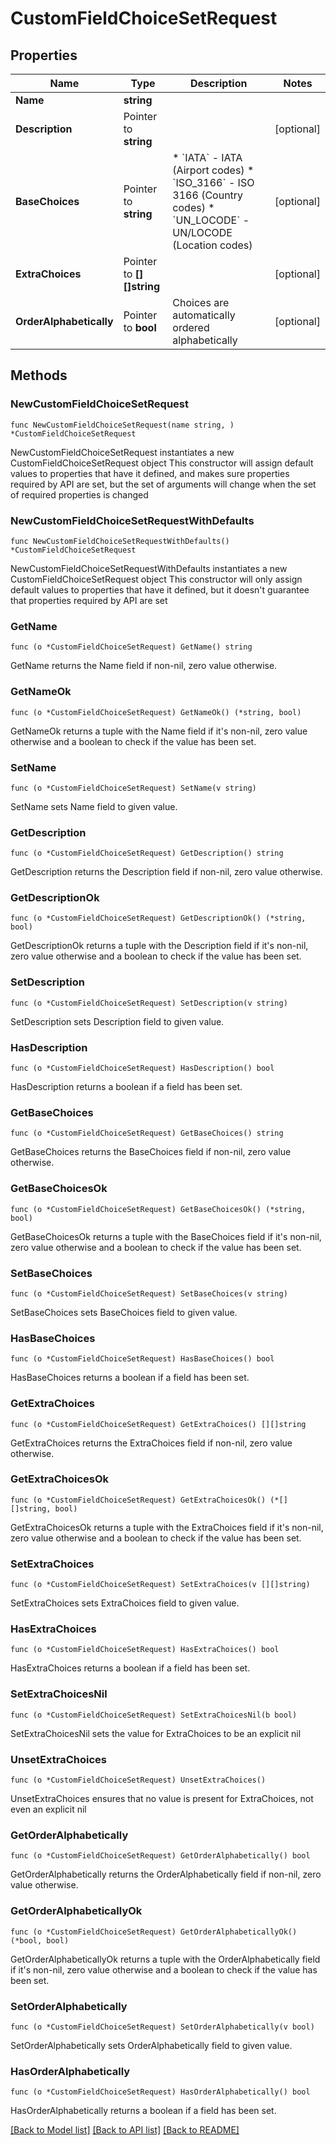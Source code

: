 # CustomFieldChoiceSetRequest

## Properties

Name | Type | Description | Notes
------------ | ------------- | ------------- | -------------
**Name** | **string** |  | 
**Description** | Pointer to **string** |  | [optional] 
**BaseChoices** | Pointer to **string** | * &#x60;IATA&#x60; - IATA (Airport codes) * &#x60;ISO_3166&#x60; - ISO 3166 (Country codes) * &#x60;UN_LOCODE&#x60; - UN/LOCODE (Location codes) | [optional] 
**ExtraChoices** | Pointer to **[][]string** |  | [optional] 
**OrderAlphabetically** | Pointer to **bool** | Choices are automatically ordered alphabetically | [optional] 

## Methods

### NewCustomFieldChoiceSetRequest

`func NewCustomFieldChoiceSetRequest(name string, ) *CustomFieldChoiceSetRequest`

NewCustomFieldChoiceSetRequest instantiates a new CustomFieldChoiceSetRequest object
This constructor will assign default values to properties that have it defined,
and makes sure properties required by API are set, but the set of arguments
will change when the set of required properties is changed

### NewCustomFieldChoiceSetRequestWithDefaults

`func NewCustomFieldChoiceSetRequestWithDefaults() *CustomFieldChoiceSetRequest`

NewCustomFieldChoiceSetRequestWithDefaults instantiates a new CustomFieldChoiceSetRequest object
This constructor will only assign default values to properties that have it defined,
but it doesn't guarantee that properties required by API are set

### GetName

`func (o *CustomFieldChoiceSetRequest) GetName() string`

GetName returns the Name field if non-nil, zero value otherwise.

### GetNameOk

`func (o *CustomFieldChoiceSetRequest) GetNameOk() (*string, bool)`

GetNameOk returns a tuple with the Name field if it's non-nil, zero value otherwise
and a boolean to check if the value has been set.

### SetName

`func (o *CustomFieldChoiceSetRequest) SetName(v string)`

SetName sets Name field to given value.


### GetDescription

`func (o *CustomFieldChoiceSetRequest) GetDescription() string`

GetDescription returns the Description field if non-nil, zero value otherwise.

### GetDescriptionOk

`func (o *CustomFieldChoiceSetRequest) GetDescriptionOk() (*string, bool)`

GetDescriptionOk returns a tuple with the Description field if it's non-nil, zero value otherwise
and a boolean to check if the value has been set.

### SetDescription

`func (o *CustomFieldChoiceSetRequest) SetDescription(v string)`

SetDescription sets Description field to given value.

### HasDescription

`func (o *CustomFieldChoiceSetRequest) HasDescription() bool`

HasDescription returns a boolean if a field has been set.

### GetBaseChoices

`func (o *CustomFieldChoiceSetRequest) GetBaseChoices() string`

GetBaseChoices returns the BaseChoices field if non-nil, zero value otherwise.

### GetBaseChoicesOk

`func (o *CustomFieldChoiceSetRequest) GetBaseChoicesOk() (*string, bool)`

GetBaseChoicesOk returns a tuple with the BaseChoices field if it's non-nil, zero value otherwise
and a boolean to check if the value has been set.

### SetBaseChoices

`func (o *CustomFieldChoiceSetRequest) SetBaseChoices(v string)`

SetBaseChoices sets BaseChoices field to given value.

### HasBaseChoices

`func (o *CustomFieldChoiceSetRequest) HasBaseChoices() bool`

HasBaseChoices returns a boolean if a field has been set.

### GetExtraChoices

`func (o *CustomFieldChoiceSetRequest) GetExtraChoices() [][]string`

GetExtraChoices returns the ExtraChoices field if non-nil, zero value otherwise.

### GetExtraChoicesOk

`func (o *CustomFieldChoiceSetRequest) GetExtraChoicesOk() (*[][]string, bool)`

GetExtraChoicesOk returns a tuple with the ExtraChoices field if it's non-nil, zero value otherwise
and a boolean to check if the value has been set.

### SetExtraChoices

`func (o *CustomFieldChoiceSetRequest) SetExtraChoices(v [][]string)`

SetExtraChoices sets ExtraChoices field to given value.

### HasExtraChoices

`func (o *CustomFieldChoiceSetRequest) HasExtraChoices() bool`

HasExtraChoices returns a boolean if a field has been set.

### SetExtraChoicesNil

`func (o *CustomFieldChoiceSetRequest) SetExtraChoicesNil(b bool)`

 SetExtraChoicesNil sets the value for ExtraChoices to be an explicit nil

### UnsetExtraChoices
`func (o *CustomFieldChoiceSetRequest) UnsetExtraChoices()`

UnsetExtraChoices ensures that no value is present for ExtraChoices, not even an explicit nil
### GetOrderAlphabetically

`func (o *CustomFieldChoiceSetRequest) GetOrderAlphabetically() bool`

GetOrderAlphabetically returns the OrderAlphabetically field if non-nil, zero value otherwise.

### GetOrderAlphabeticallyOk

`func (o *CustomFieldChoiceSetRequest) GetOrderAlphabeticallyOk() (*bool, bool)`

GetOrderAlphabeticallyOk returns a tuple with the OrderAlphabetically field if it's non-nil, zero value otherwise
and a boolean to check if the value has been set.

### SetOrderAlphabetically

`func (o *CustomFieldChoiceSetRequest) SetOrderAlphabetically(v bool)`

SetOrderAlphabetically sets OrderAlphabetically field to given value.

### HasOrderAlphabetically

`func (o *CustomFieldChoiceSetRequest) HasOrderAlphabetically() bool`

HasOrderAlphabetically returns a boolean if a field has been set.


[[Back to Model list]](../README.md#documentation-for-models) [[Back to API list]](../README.md#documentation-for-api-endpoints) [[Back to README]](../README.md)



